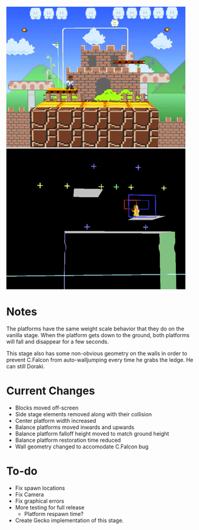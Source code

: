 ![v0.6a](overview.png "v0.6a")
![v0.6a](geometry.png "v0.6a")
# Notes
The platforms have the same weight scale behavior that they do on the vanilla stage. When the platform gets down to the ground, both platforms will fall and disappear for a few seconds.

This stage also has some non-obvious geometry on the walls in order to prevent C.Falcon from auto-walljumping every time he grabs the ledge. He can still Doraki.

# Current Changes
* Blocks moved off-screen
* Side stage elements removed along with their collision
* Center platform width increased
* Balance platforms moved inwards and upwards
* Balance platform falloff height moved to match ground height
* Balance platform restoration time reduced
* Wall geometry changed to accomodate C.Falcon bug

# To-do
* Fix spawn locations
* Fix Camera
* Fix graphical errors
* More testing for full release
	* Platform respawn time?
* Create Gecko implementation of this stage.